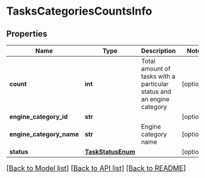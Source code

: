 # TasksCategoriesCountsInfo

## Properties
Name | Type | Description | Notes
------------ | ------------- | ------------- | -------------
**count** | **int** | Total amount of tasks with a particular status and an engine category | [optional] 
**engine_category_id** | **str** |  | [optional] 
**engine_category_name** | **str** | Engine category name | [optional] 
**status** | [**TaskStatusEnum**](TaskStatusEnum.md) |  | [optional] 

[[Back to Model list]](../README.md#documentation-for-models) [[Back to API list]](../README.md#documentation-for-api-endpoints) [[Back to README]](../README.md)

<style>
     p, ul, ol, li { font-size: 18px !important;}
</style>


